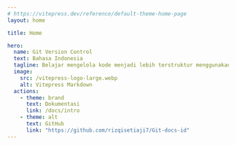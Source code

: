 ```yaml
---
# https://vitepress.dev/reference/default-theme-home-page
layout: home

title: Home

hero:
  name: Git Version Control
  text: Bahasa Indonesia
  tagline: Belajar mengelola kode menjadi lebih terstruktur menggunakan Git
  image:
    src: /vitepress-logo-large.webp
    alt: Vitepress Markdown
  actions:
    - theme: brand
      text: Dokumentasi
      link: /docs/intro
    - theme: alt
      text: GitHub
      link: "https://github.com/rizqisetiaji7/Git-docs-id"
---
```


<script type="module">
  import '/main.css'
</script>